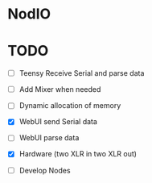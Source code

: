 # NodIO


# TODO
- [ ] Teensy Receive Serial and parse data
- [ ] Add Mixer when needed
- [ ] Dynamic allocation of memory
- [X] WebUI send Serial data
- [ ] WebUI parse data
- [X] Hardware (two XLR in two XLR out)
- [ ] Develop Nodes


